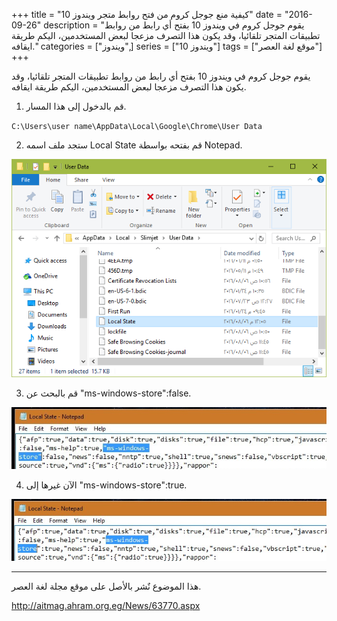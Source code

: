 +++
title = "كيفية منع جوجل كروم من فتح روابط متجر ويندوز 10"
date = "2016-09-26"
description = "يقوم جوجل كروم في ويندوز 10 بفتح أي رابط من روابط تطبيقات المتجر تلقائيا، وقد يكون هذا التصرف مزعجا لبعض المستخدمين، اليكم طريقة ايقافه."
categories = ["ويندوز",]
series = ["ويندوز 10"]
tags = ["موقع لغة العصر"]
+++

يقوم جوجل كروم في ويندوز 10 بفتح أي رابط من روابط تطبيقات المتجر تلقائيا، وقد يكون هذا التصرف مزعجا لبعض المستخدمين، اليكم طريقة ايقافه.

1. قم بالدخول إلى هذا المسار.

`C:\Users\user name\AppData\Local\Google\Chrome\User Data`

2. ستجد ملف اسمه Local State قم بفتحه بواسطة Notepad.

![1](images/1.png)

3. قم بالبحث عن "ms-windows-store":false.

![2](images/2.jpg)

4. الآن غيرها إلى "ms-windows-store":true.

![3](images/3.jpg)

---
هذا الموضوع نٌشر باﻷصل على موقع مجلة لغة العصر.

http://aitmag.ahram.org.eg/News/63770.aspx